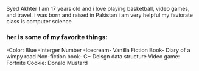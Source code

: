 Syed Akhter
I am 17 years old and i love playing basketball, video games, and travel. i was born and raised in Pakistan
i am very helpful
my faviorate class is computer science 
### her is some of my favorite things:
-Color: Blue
-Interger Number
-Icecream- Vanilla
Fiction Book- Diary of a wimpy road
Non-fiction book- C+ Deisgn data structure
Video game: Fortnite
Cookie: Donald Mustard

